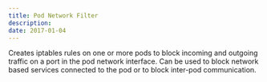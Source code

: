 ```yaml
---
title: Pod Network Filter
description: 
date: 2017-01-04
---
```


Creates iptables rules on one or more pods to block incoming and outgoing traffic on a port in the pod network interface. Can be used to block network based services connected to the pod or to block inter-pod communication.